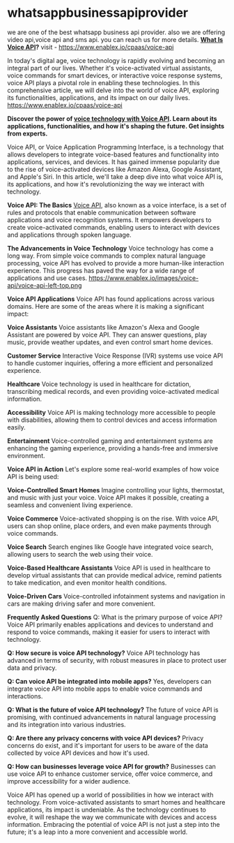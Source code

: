 # whatsappbusinessapiprovider
we are one of the best whatsapp business api provider. also we are offering video api,voice api and sms api. you can reach us for more details.
**[What Is Voice API](https://www.enablex.io/cpaas/voice-api)?**
visit - https://www.enablex.io/cpaas/voice-api

In today's digital age, voice technology is rapidly evolving and becoming an integral part of our lives. Whether it's voice-activated virtual assistants, voice commands for smart devices, or interactive voice response systems, voice API plays a pivotal role in enabling these technologies. In this comprehensive article, we will delve into the world of voice API, exploring its functionalities, applications, and its impact on our daily lives. 
https://www.enablex.io/cpaas/voice-api

**Discover the power of [voice technology with Voice API](https://www.enablex.io/cpaas/voice-api). Learn about its applications, functionalities, and how it's shaping the future. Get insights from experts.**


Voice API, or Voice Application Programming Interface, is a technology that allows developers to integrate voice-based features and functionality into applications, services, and devices. It has gained immense popularity due to the rise of voice-activated devices like Amazon Alexa, Google Assistant, and Apple's Siri. In this article, we'll take a deep dive into what voice API is, its applications, and how it's revolutionizing the way we interact with technology.

**Voice API: The Basics**
[Voice API](https://www.enablex.io/cpaas/voice-api), also known as a voice interface, is a set of rules and protocols that enable communication between software applications and voice recognition systems. It empowers developers to create voice-activated commands, enabling users to interact with devices and applications through spoken language.

**The Advancements in Voice Technology**
Voice technology has come a long way. From simple voice commands to complex natural language processing, voice API has evolved to provide a more human-like interaction experience. This progress has paved the way for a wide range of applications and use cases.
https://www.enablex.io/images/voice-api/voice-api-left-top.png

**Voice API Applications**
Voice API has found applications across various domains. Here are some of the areas where it is making a significant impact:

**Voice Assistants**
Voice assistants like Amazon's Alexa and Google Assistant are powered by voice API. They can answer questions, play music, provide weather updates, and even control smart home devices.

**Customer Service**
Interactive Voice Response (IVR) systems use voice API to handle customer inquiries, offering a more efficient and personalized experience.

**Healthcare**
Voice technology is used in healthcare for dictation, transcribing medical records, and even providing voice-activated medical information.

**Accessibility**
Voice API is making technology more accessible to people with disabilities, allowing them to control devices and access information easily.

**Entertainment**
Voice-controlled gaming and entertainment systems are enhancing the gaming experience, providing a hands-free and immersive environment.

**Voice API in Action**
Let's explore some real-world examples of how voice API is being used:

**Voice-Controlled Smart Homes**
Imagine controlling your lights, thermostat, and music with just your voice. Voice API makes it possible, creating a seamless and convenient living experience.

**Voice Commerce**
Voice-activated shopping is on the rise. With voice API, users can shop online, place orders, and even make payments through voice commands.

**Voice Search**
Search engines like Google have integrated voice search, allowing users to search the web using their voice.

**Voice-Based Healthcare Assistants**
Voice API is used in healthcare to develop virtual assistants that can provide medical advice, remind patients to take medication, and even monitor health conditions.

**Voice-Driven Cars**
Voice-controlled infotainment systems and navigation in cars are making driving safer and more convenient.

**Frequently Asked Questions**
Q: What is the primary purpose of voice API?
Voice API primarily enables applications and devices to understand and respond to voice commands, making it easier for users to interact with technology.

**Q: How secure is voice API technology?**
Voice API technology has advanced in terms of security, with robust measures in place to protect user data and privacy.

**Q: Can voice API be integrated into mobile apps?**
Yes, developers can integrate voice API into mobile apps to enable voice commands and interactions.

**Q: What is the future of voice API technology?**
The future of voice API is promising, with continued advancements in natural language processing and its integration into various industries.

**Q: Are there any privacy concerns with voice API devices?**
Privacy concerns do exist, and it's important for users to be aware of the data collected by voice API devices and how it's used.

**Q: How can businesses leverage voice API for growth?**
Businesses can use voice API to enhance customer service, offer voice commerce, and improve accessibility for a wider audience.


Voice API has opened up a world of possibilities in how we interact with technology. From voice-activated assistants to smart homes and healthcare applications, its impact is undeniable. As the technology continues to evolve, it will reshape the way we communicate with devices and access information. Embracing the potential of voice API is not just a step into the future; it's a leap into a more convenient and accessible world.
